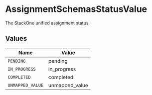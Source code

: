 # AssignmentSchemasStatusValue

The StackOne unified assignment status.


## Values

| Name             | Value            |
| ---------------- | ---------------- |
| `PENDING`        | pending          |
| `IN_PROGRESS`    | in_progress      |
| `COMPLETED`      | completed        |
| `UNMAPPED_VALUE` | unmapped_value   |